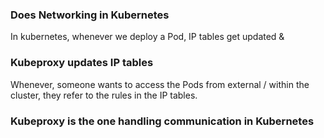 ### Does Networking in Kubernetes

In kubernetes, whenever we deploy a Pod, IP tables get updated &

### Kubeproxy updates IP tables

Whenever, someone wants to access the Pods from external / within the cluster, they refer to the rules in the IP tables.

### Kubeproxy is the one handling communication in Kubernetes
